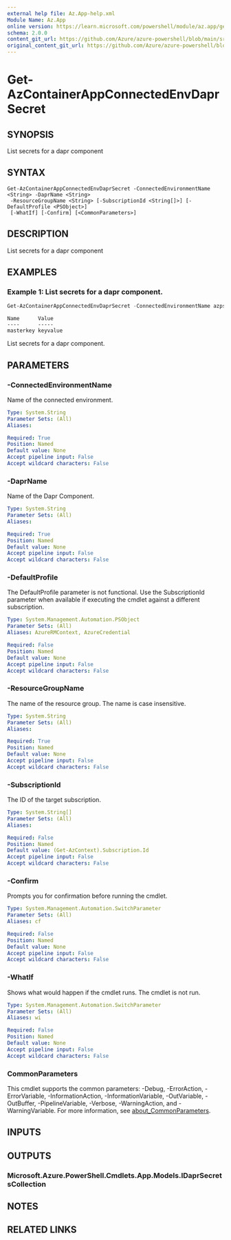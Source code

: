 ```yaml
---
external help file: Az.App-help.xml
Module Name: Az.App
online version: https://learn.microsoft.com/powershell/module/az.app/get-azcontainerappconnectedenvdaprsecret
schema: 2.0.0
content_git_url: https://github.com/Azure/azure-powershell/blob/main/src/App/App/help/Get-AzContainerAppConnectedEnvDaprSecret.md
original_content_git_url: https://github.com/Azure/azure-powershell/blob/main/src/App/App/help/Get-AzContainerAppConnectedEnvDaprSecret.md
---
```


# Get-AzContainerAppConnectedEnvDaprSecret

## SYNOPSIS
List secrets for a dapr component

## SYNTAX

```
Get-AzContainerAppConnectedEnvDaprSecret -ConnectedEnvironmentName <String> -DaprName <String>
 -ResourceGroupName <String> [-SubscriptionId <String[]>] [-DefaultProfile <PSObject>]
 [-WhatIf] [-Confirm] [<CommonParameters>]
```

## DESCRIPTION
List secrets for a dapr component

## EXAMPLES

### Example 1: List secrets for a dapr component.
```powershell
Get-AzContainerAppConnectedEnvDaprSecret -ConnectedEnvironmentName azps-connectedenv -ResourceGroupName azps_test_group_app -DaprName azps-connectedenvdapr
```

```output
Name      Value
----      -----
masterkey keyvalue
```

List secrets for a dapr component.

## PARAMETERS

### -ConnectedEnvironmentName
Name of the connected environment.

```yaml
Type: System.String
Parameter Sets: (All)
Aliases:

Required: True
Position: Named
Default value: None
Accept pipeline input: False
Accept wildcard characters: False
```

### -DaprName
Name of the Dapr Component.

```yaml
Type: System.String
Parameter Sets: (All)
Aliases:

Required: True
Position: Named
Default value: None
Accept pipeline input: False
Accept wildcard characters: False
```

### -DefaultProfile
The DefaultProfile parameter is not functional.
Use the SubscriptionId parameter when available if executing the cmdlet against a different subscription.

```yaml
Type: System.Management.Automation.PSObject
Parameter Sets: (All)
Aliases: AzureRMContext, AzureCredential

Required: False
Position: Named
Default value: None
Accept pipeline input: False
Accept wildcard characters: False
```

### -ResourceGroupName
The name of the resource group.
The name is case insensitive.

```yaml
Type: System.String
Parameter Sets: (All)
Aliases:

Required: True
Position: Named
Default value: None
Accept pipeline input: False
Accept wildcard characters: False
```

### -SubscriptionId
The ID of the target subscription.

```yaml
Type: System.String[]
Parameter Sets: (All)
Aliases:

Required: False
Position: Named
Default value: (Get-AzContext).Subscription.Id
Accept pipeline input: False
Accept wildcard characters: False
```

### -Confirm
Prompts you for confirmation before running the cmdlet.

```yaml
Type: System.Management.Automation.SwitchParameter
Parameter Sets: (All)
Aliases: cf

Required: False
Position: Named
Default value: None
Accept pipeline input: False
Accept wildcard characters: False
```

### -WhatIf
Shows what would happen if the cmdlet runs.
The cmdlet is not run.

```yaml
Type: System.Management.Automation.SwitchParameter
Parameter Sets: (All)
Aliases: wi

Required: False
Position: Named
Default value: None
Accept pipeline input: False
Accept wildcard characters: False
```

### CommonParameters
This cmdlet supports the common parameters: -Debug, -ErrorAction, -ErrorVariable, -InformationAction, -InformationVariable, -OutVariable, -OutBuffer, -PipelineVariable, -Verbose, -WarningAction, and -WarningVariable. For more information, see [about_CommonParameters](http://go.microsoft.com/fwlink/?LinkID=113216).

## INPUTS

## OUTPUTS

### Microsoft.Azure.PowerShell.Cmdlets.App.Models.IDaprSecretsCollection

## NOTES

## RELATED LINKS
